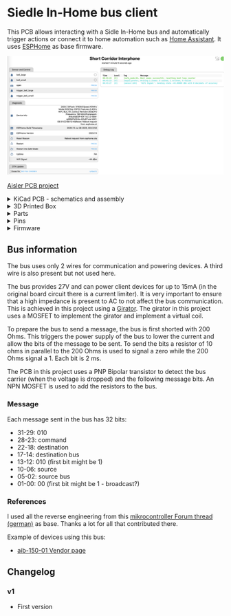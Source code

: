 
# Siedle In-Home bus client

This PCB allows interacting with a Sidle In-Home bus and automatically trigger actions or connect it to home automation such as [Home Assistant](https://www.home-assistant.io/). It uses [ESPHome](https://esphome.io) as base firmware.

![Overview picture](pictures/esphome-dashboard.png)

[Aisler PCB project](https://aisler.net/p/WQLXACYH)

<details>
<summary>KiCad PCB - schematics and assembly </summary>

- [KiCad PCB project](kicad/siedle-bus/siedle-bus.kicad_pro)
- ![Schematics Preview](pictures/schematics.png)
- ![PCB front Assembly](pictures/pcb-top-preview.jpg)
- ![PCB tracks](pictures/pcb-tracks.png)
- ![PCB front Assembly](pictures/pcb-top.png)
- ![PCB front Assembly](pictures/pcb-bottom-preview.jpg)
- ![PCB back Assembly](pictures/pcb-bottom.png)
  
</details>

<details>
<summary>3D Printed Box </summary>

- [3D Printed box](FreeCAD)
- [FreeCad file](FreeCAD/siedle-bus.FCStd)
  - fix PCB with 3x M2 screws up to 7mm long
  - use up to 3x 3mm wide screws to fix to the wall
  - cover slack: 0.15 mm (enough that it holds without screws)
  - all parameters of the box are in the Settings Spreadsheet that you can change with FreeCAD if you need to
    adjust to your case
- [3MF file](FreeCAD/siedle-bus-cage.3mf)
![cage-render](pictures/cage-preview.png)

</details>

<details>
<summary>Parts</summary>

- 1x [ESP32-WROOM-32 with 8MB Flash](https://www.espressif.com/sites/default/files/documentation/esp32-wroom-32_datasheet_en.pdf)
- TBD
  
</details>

<details>
<summary>Pins</summary>

- Bus connector - external temperature sensors. From top to bottom:
- TA-
- Ta+
- Serial programming:
- 3.3V
- TX
- RX
- GND

</details>

<details>
<summary>Firmware</summary>

- You need to modify/create your own [ESPHome.io](https://esphome.io) definition and include the [yaml in this folder](v1.yaml)
- [Example for v1.0](../../interphone_small_flat.yaml)

</details>


## Bus information

The bus uses only 2 wires for communication and powering devices. A third wire is also present but not used here.

The bus provides 27V and can power client devices for up to 15mA (in the original board circuit there is a current limiter). It is very important to ensure that a high impedance is present to AC to not affect the bus communication. This is achieved in this project using a [Girator](https://en.wikipedia.org/wiki/Gyrator). The girator in this project uses a MOSFET to implement the girator and implement a virtual coil.

To prepare the bus to send a message, the bus is first shorted with 200 Ohms. This triggers the power supply of the bus to lower the current and allow the bits of the message to be sent. To send the bits a resistor of 10 ohms in parallel to the 200 Ohms is used to signal a zero while the 200 Ohms signal a 1. Each bit is 2 ms.

The PCB in this project uses a PNP Bipolar transistor to detect the bus carrier (when the voltage is dropped) and the following message bits. An NPN MOSFET is used to add the resistors to the bus.

### Message

Each message sent in the bus has 32 bits:

- 31-29: 010
- 28-23: command
- 22-18: destination
- 17-14: destination bus
- 13-12: 010 (first bit might be 1)
- 10-06: source
- 05-02: source bus
- 01-00: 00 (first bit might be 1 - broadcast?)

### References

I used all the reverse engineering from this [mikrocontroller Forum thread (german)](https://www.mikrocontroller.net/topic/308271) as base. Thanks a lot for all that contributed there.

Example of devices using this bus:
- [aib-150-01 Vendor page](https://www.siedle.de/de-de/home/service/linked-pages/produktkatalog/tuersprechanlagen-innen/siedle-basic/aib-150-01/)

## Changelog

### v1

- First version